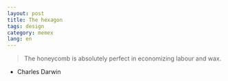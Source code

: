 ```yaml
---
layout: post
title: The hexagon
tags: design
category: memex
lang: en
---
```


>The honeycomb is absolutely perfect in economizing labour and wax.
 - Charles Darwin

